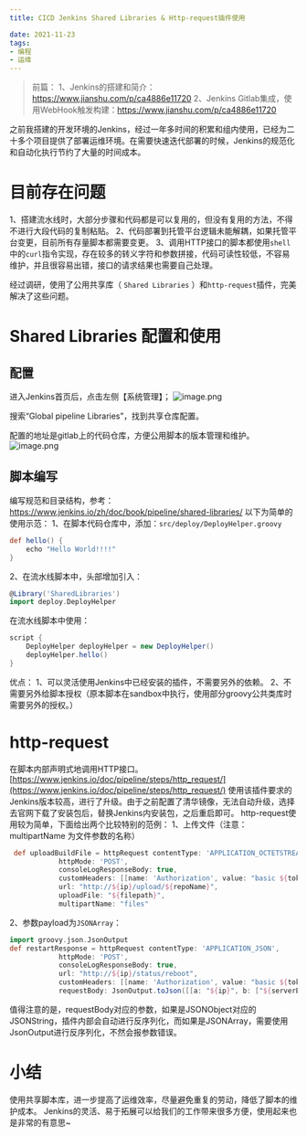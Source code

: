 ```yaml
---
title: CICD Jenkins Shared Libraries & Http-request插件使用

date: 2021-11-23 
tags:
- 编程
- 运维
---
```




> 前篇：
1、Jenkins的搭建和简介：https://www.jianshu.com/p/ca4886e11720
2、Jenkins Gitlab集成，使用WebHook触发构建：https://www.jianshu.com/p/ca4886e11720

之前我搭建的开发环境的Jenkins，经过一年多时间的积累和组内使用，已经为二十多个项目提供了部署运维环境。在需要快速迭代部署的时候，Jenkins的规范化和自动化执行节约了大量的时间成本。

# 目前存在问题
1、搭建流水线时，大部分步骤和代码都是可以复用的，但没有复用的方法，不得不进行大段代码的复制粘贴。
2、代码部署到托管平台逻辑未能解耦，如果托管平台变更，目前所有存量脚本都需要变更。
3、调用HTTP接口的脚本都使用`shell`中的`curl`指令实现，存在较多的转义字符和参数拼接，代码可读性较低，不容易维护，并且很容易出错，接口的请求结果也需要自己处理。

经过调研，使用了公用共享库（ `Shared Libraries` ）和`http-request`插件，完美解决了这些问题。
# Shared Libraries 配置和使用
## 配置
进入Jenkins首页后，点击左侧【系统管理】；
![image.png](https://cdn.jsdelivr.net/gh/Ygria/Pictures@main/20240417152626.png)


搜索“Global pipeline Libraries”，找到共享仓库配置。

配置的地址是gitlab上的代码仓库，方便公用脚本的版本管理和维护。
![image.png](https://cdn.jsdelivr.net/gh/Ygria/Pictures@main/20240417152637.png)

## 脚本编写
编写规范和目录结构，参考：https://www.jenkins.io/zh/doc/book/pipeline/shared-libraries/
以下为简单的使用示范：
1、在脚本代码仓库中，添加：`src/deploy/DeployHelper.groovy`
```groovy
def hello() {
    echo "Hello World!!!!"
}
```
2、在流水线脚本中，头部增加引入：
```groovy
@Library('SharedLibraries')
import deploy.DeployHelper
```
在流水线脚本中使用：
```java
script {
    DeployHelper deployHelper = new DeployHelper()
    deployHelper.hello()   
}
```
优点：
1、可以灵活使用Jenkins中已经安装的插件，不需要另外的依赖。
2、不需要另外给脚本授权（原本脚本在sandbox中执行，使用部分groovy公共类库时需要另外的授权。）

# http-request
在脚本内部声明式地调用HTTP接口。
[https://www.jenkins.io/doc/pipeline/steps/http_request/](https://www.jenkins.io/doc/pipeline/steps/http_request/)
使用该插件要求的Jenkins版本较高，进行了升级。由于之前配置了清华镜像，无法自动升级，选择去官网下载了安装包后，替换Jenkins内安装包，之后重启即可。
http-request使用较为简单，下面给出两个比较特别的范例：
1、上传文件（注意：multipartName 为文件参数的名称）
```groovy
 def uploadBuildFile = httpRequest contentType: 'APPLICATION_OCTETSTREAM',
            httpMode: 'POST',
            consoleLogResponseBody: true,
            customHeaders: [[name: 'Authorization', value: "basic ${token}"]],
            url: "http://${ip}/upload/${repoName}",
            uploadFile: "${filepath}",
            multipartName: "files"
```
2、参数payload为`JSONArray`：

```groovy
import groovy.json.JsonOutput
def restartResponse = httpRequest contentType: 'APPLICATION_JSON',
            httpMode: 'POST',
            consoleLogResponseBody: true,
            url: "http://${ip}/status/reboot",
            customHeaders: [[name: 'Authorization', value: "basic ${token}"]],
            requestBody: JsonOutput.toJson([[a: "${ip}", b: ["${serverEndpoint}"]]])
```
 值得注意的是，requestBody对应的参数，如果是JSONObject对应的JSONString，插件内部会自动进行反序列化，而如果是JSONArray，需要使用JsonOutput进行反序列化，不然会报参数错误。
# 小结
使用共享脚本库，进一步提高了运维效率，尽量避免重复的劳动，降低了脚本的维护成本。
Jenkins的灵活、易于拓展可以给我们的工作带来很多方便，使用起来也是非常的有意思~